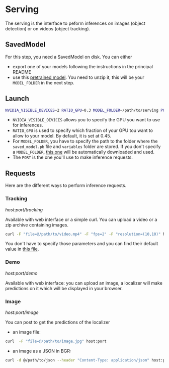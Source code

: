 # Serving

The serving is the interface to peform inferences on images (object detection) or on videos (object tracking).

## SavedModel

For this step, you need a SavedModel on disk. You can either
- export one of your models following the instructions in the principal README
- use this [pretrained model](http://files.heuritech.com/raw_files/surfrider/serving.zip). You need to unzip it, this will be your `MODEL_FOLDER` in the next step.

## Launch

```bash
NVIDIA_VISIBLE_DEVICES=2 RATIO_GPU=0.3 MODEL_FOLDER=/path/to/serving PORT=the_port_you_want_to_expose make docker-serving
```

- `NVIDIA_VISIBLE_DEVICES` allows you to specify the GPU you want to use for inferences.
- `RATIO_GPU` is used to specify which fraction of your GPU tou want to allow to your model. By default, it is set at 0.45.
- For `MODEL_FOLDER`, you have to specify the path to the folder where the `saved_model.pb` file and `variables` folder are stored. If you don't specify a `MODEL_FOLDER`, [this one](http://files.heuritech.com/raw_files/surfrider/serving.zip) will be automatically downloaded and used.
- The `PORT` is the one you'll use to make inference requests.


## Requests

Here are the different ways to perform inference requests.

### Tracking

*host:port/tracking*

Available with web interface or a simple curl. You can upload a video or a zip archive containing images.

```bash
curl -F "file=@/path/to/video.mp4" -F "fps=2" -F "resolution=(10,10)" host:port
```

You don't have to specify those parameters and you can find their default value in [this file](inference.py).

### Demo

*host:port/demo*

Available with web interface: you can upload an image, a localizer will make predictions on it which will be displayed in your browser.


### Image

*host:port/image*

You can post to get the predictions of the localizer
-  an image file:

```bash
curl  -F "file=@/path/to/image.jpg" host:port
```

- an image as a JSON in BGR:

```bash
curl -d @/path/to/json --header "Content-Type: application/json" host:port
```
